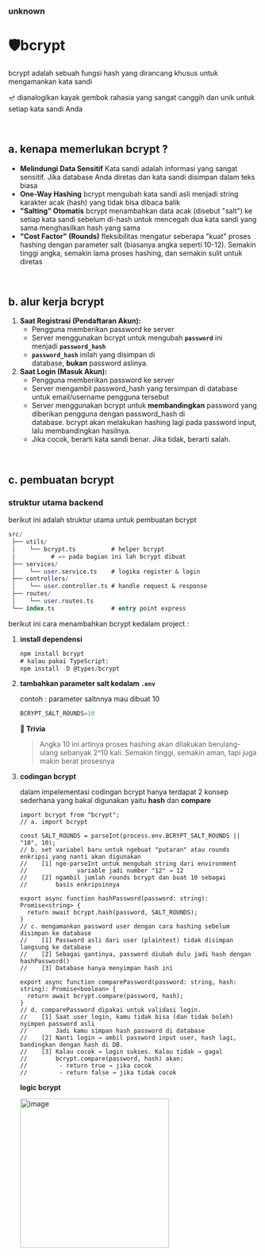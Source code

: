 ### unknown

# 🛡️bcrypt

bcrypt adalah sebuah fungsi hash yang dirancang khusus untuk mengamankan kata sandi

🪔 dianalogikan kayak gembok rahasia yang sangat canggih dan unik untuk setiap kata sandi Anda

<br/>

## a. kenapa memerlukan bcrypt  ?

- **Melindungi Data Sensitif**
Kata sandi adalah informasi yang sangat sensitif. Jika database Anda diretas dan kata sandi disimpan dalam teks biasa
- **One-Way Hashing**
bcrypt mengubah kata sandi asli menjadi string karakter acak (hash) yang tidak bisa dibaca balik
- **"Salting" Otomatis**
bcrypt menambahkan data acak (disebut "salt") ke setiap kata sandi sebelum di-hash untuk mencegah dua kata sandi yang sama menghasilkan hash yang sama
- **"Cost Factor" (Rounds)**
fleksibilitas mengatur seberapa "kuat" proses hashing dengan parameter salt (biasanya angka seperti 10-12). Semakin tinggi angka, semakin lama proses hashing, dan semakin sulit untuk diretas

<br/>

## **b. alur kerja bcrypt**

1. **Saat Registrasi (Pendaftaran Akun):**
    - Pengguna memberikan password ke server
    - Server menggunakan bcrypt untuk mengubah **`password`** ini menjadi **`password_hash`**
    - **`password_hash`** inilah yang disimpan di database, **bukan** password aslinya.
2. **Saat Login (Masuk Akun):**
    - Pengguna memberikan password ke server
    - Server mengambil password_hash yang tersimpan di database untuk email/username pengguna tersebut
    - Server menggunakan bcrypt untuk **membandingkan** password yang diberikan pengguna dengan password_hash di database. bcrypt akan melakukan hashing lagi pada password input, lalu membandingkan hasilnya.
    - Jika cocok, berarti kata sandi benar. Jika tidak, berarti salah.

<br/>

## c. pembuatan bcrypt

### struktur utama backend

berikut ini adalah struktur utama untuk pembuatan bcrypt 

```sql
src/
 ├── utils/
 │    └── bcrypt.ts          # helper bcrypt
 │          # => pada bagian ini lah bcrypt dibuat
 ├── services/
 │    └── user.service.ts    # logika register & login
 ├── controllers/
 │    └── user.controller.ts # handle request & response
 ├── routes/
 │    └── user.routes.ts
 └── index.ts                # entry point express
```

berikut ini cara menambahkan bcrypt kedalam project : 

1. **install dependensi** 
    
    ```sql
    npm install bcrypt
    # kalau pakai TypeScript:
    npm install -D @types/bcrypt
    ```
    
2. **tambahkan parameter salt kedalam `.env`**
    
    contoh : parameter saltnnya mau dibuat 10
    
    ```sql
    BCRYPT_SALT_ROUNDS=10
    ```
    
    **🧨 Trivia**
    
    > Angka 10 ini artinya proses hashing akan dilakukan berulang-ulang sebanyak 2^10 kali. Semakin tinggi, semakin aman, tapi juga makin berat prosesnya
    > 
3. **codingan bcrypt**
    
    dalam impelementasi codingan bcrypt hanya terdapat 2 konsep sederhana yang bakal digunakan yaitu **hash** dan **compare**
    
    ```tsx
    import bcrypt from "bcrypt"; 
    // a. import bcrypt 
    
    const SALT_ROUNDS = parseInt(process.env.BCRYPT_SALT_ROUNDS || "10", 10);
    // b. set variabel baru untuk ngebuat "putaran" atau rounds enkripsi yang nanti akan digunakan
    //    [1] nge-parseInt untuk mengubah string dari environment 
    //				variable jadi number "12" → 12
    //    [2] ngambil jumlah rounds bcrypt dan buat 10 sebagai
    //        basis enkripsinnya
    
    export async function hashPassword(password: string): Promise<string> {
      return await bcrypt.hash(password, SALT_ROUNDS);
    }
    // c. mengamankan password user dengan cara hashing sebelum disimpan ke database
    //    [1] Password asli dari user (plaintext) tidak disimpan langsung ke database
    //    [2] Sebagai gantinya, password diubah dulu jadi hash dengan hashPassword()
    //    [3] Database hanya menyimpan hash ini
    
    export async function comparePassword(password: string, hash: string): Promise<boolean> {
      return await bcrypt.compare(password, hash);
    }
    // d. comparePassword dipakai untuk validasi login.
    //    [1] Saat user login, kamu tidak bisa (dan tidak boleh) nyimpen password asli
    //        Jadi kamu simpan hash password di database
    //    [2] Nanti login → ambil password input user, hash lagi, bandingkan dengan hash di DB.
    //    [3] Kalau cocok → login sukses. Kalau tidak → gagal
    //        bcrypt.compare(password, hash) akan:
    //         - return true → jika cocok
    //         - return false → jika tidak cocok
    
    ```
    
    **logic bcrypt**
    
   <img width="300" height="auto" alt="image" src="https://github.com/user-attachments/assets/74335008-4cd7-4ffc-8252-162ca311cbfe" />
